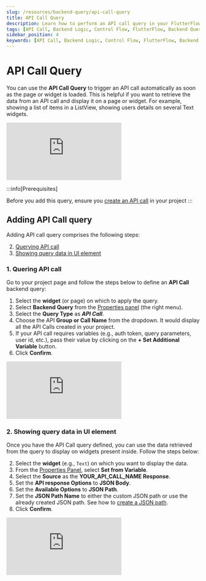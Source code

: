 ```yaml
---
slug: /resources/backend-query/api-call-query
title: API Call Query
description: Learn how to perform an API call query in your FlutterFlow app.
tags: [API Call, Backend Logic, Control Flow, FlutterFlow, Backend Query]
sidebar_position: 4
keywords: [API Call, Backend Logic, Control Flow, FlutterFlow, Backend Query]
---
```


# API Call Query

You can use the **API Call Query** to trigger an API call automatically as soon as the page or widget is loaded. This is helpful if you want to retrieve the data from an API call and display it on a page or widget. For example, showing a list of items in a ListView, showing users details on several Text widgets.


<p></p>
<div style={{
    position: 'relative',
    paddingBottom: 'calc(56.67989417989418% + 41px)', // Keeps the aspect ratio and additional padding
    height: 0,
    width: '100%'
}}>
    <iframe 
        src="https://demo.arcade.software/7AK7XbMTJTvczmET5utt?embed&show_copy_link=true"
        title=""
        style={{
            position: 'absolute',
            top: 0,
            left: 0,
            width: '100%',
            height: '100%',
            colorScheme: 'light'
        }}
        frameborder="0"
        loading="lazy"
        webkitAllowFullScreen
        mozAllowFullScreen
        allowFullScreen
        allow="clipboard-write">
    </iframe>
</div>

<p></p>

:::info[Prerequisites]

Before you add this query, ensure you [create an API call](../api/api-calls-101.md) in your project
:::

## Adding API Call query

Adding API call query comprises the following steps:

2. [Querying API call](/data-and-backend/backend-query/api-call-query#quering-api-call)
5. [Showing query data in UI element](/data-and-backend/backend-query/api-call-query#showing-query-data-in-ui-element)

### 1. Quering API call

Go to your project page and follow the steps below to define an **API Call** backend query:

1. Select the **widget** (or page) on which to apply the query.
5. Select **Backend Query** from the [Properties panel](/getting-started/ui-builder/properties-panel) (the right menu).
8. Select the **Query Type** as ***API Call***.
11. Choose the API **Group or Call Name** from the dropdown. It would display all the API Calls created in your project.
14. If your API call requires variables (e.g., auth token, query parameters, user id, etc.), pass their value by clicking on the **+ Set Additional Variable** button.
17. Click **Confirm**.

<div class="video-container"><iframe src="https://www.loom.
com/embed/a97de9dc59654495b5fa17d388360379?sid=5bf7009c-cf76-4905-a02e-aa21928882e4" frameborder="0" allow="accelerometer; autoplay; clipboard-write; encrypted-media; gyroscope; picture-in-picture; web-share" referrerpolicy="strict-origin-when-cross-origin" allowfullscreen></iframe></div>



### 2. Showing query data in UI element

Once you have the API Call query defined, you can use the data retrieved from the query to display on widgets present inside. Follow the steps below:

2. Select the **widget** (e.g., `Text`) on which you want to display the data.
5. From the [Properties Panel](/getting-started/ui-builder/properties-panel), select **Set from Variable**.
8. Select the **Source** as the **YOUR\_API\_CALL\_NAME Response**.
11. Set the **API response Options** to **JSON Body**.
14. Set the **Available Options** to **JSON Path**.
17. Set the **JSON Path Name** to either the custom JSON path or use the already created JSON path. See how to [create a JSON path](/data-and-backend/api-calls/api-calls-101#adding-json-path).
20. Click **Confirm**.

<div class="video-container"><iframe src="https://www.loom.
com/embed/f706a263428b45358c1f6a2c7e3df05d?sid=b35ffd12-e894-4cdd-8cb6-0a11888116c2" frameborder="0" allow="accelerometer; autoplay; clipboard-write; encrypted-media; gyroscope; picture-in-picture; web-share" referrerpolicy="strict-origin-when-cross-origin" allowfullscreen></iframe></div>


